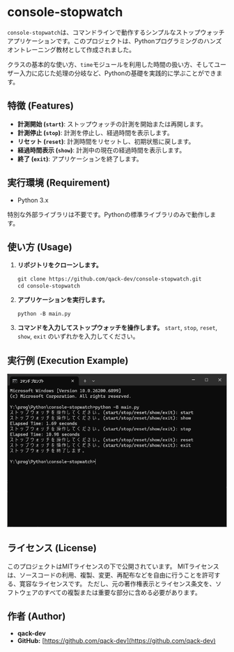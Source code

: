 # console-stopwatch

`console-stopwatch`は、コマンドラインで動作するシンプルなストップウォッチアプリケーションです。このプロジェクトは、Pythonプログラミングのハンズオントレーニング教材として作成されました。

クラスの基本的な使い方、`time`モジュールを利用した時間の扱い方、そしてユーザー入力に応じた処理の分岐など、Pythonの基礎を実践的に学ぶことができます。

## 特徴 (Features)

- **計測開始 (`start`)**: ストップウォッチの計測を開始または再開します。
- **計測停止 (`stop`)**: 計測を停止し、経過時間を表示します。
- **リセット (`reset`)**: 計測時間をリセットし、初期状態に戻します。
- **経過時間表示 (`show`)**: 計測中の現在の経過時間を表示します。
- **終了 (`exit`)**: アプリケーションを終了します。

## 実行環境 (Requirement)

- Python 3.x

特別な外部ライブラリは不要です。Pythonの標準ライブラリのみで動作します。

## 使い方 (Usage)

1.  **リポジトリをクローンします。**
    ```
    git clone https://github.com/qack-dev/console-stopwatch.git
    cd console-stopwatch
    ```

2.  **アプリケーションを実行します。**
    ```
    python -B main.py
    ```

3.  **コマンドを入力してストップウォッチを操作します。**
    `start`, `stop`, `reset`, `show`, `exit` のいずれかを入力してください。

## 実行例 (Execution Example)

![実行例](execution-example.png)

## ライセンス (License)

このプロジェクトはMITライセンスの下で公開されています。 MITライセンスは、ソースコードの利用、複製、変更、再配布などを自由に行うことを許可する、寛容なライセンスです。 ただし、元の著作権表示とライセンス条文を、ソフトウェアのすべての複製または重要な部分に含める必要があります。

## 作者 (Author)

- **qack-dev**
- **GitHub:** [https://github.com/qack-dev](https://github.com/qack-dev)
